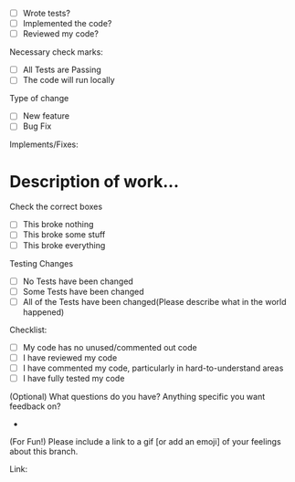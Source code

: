 - [ ] Wrote tests?
- [ ] Implemented the code?
- [ ] Reviewed my code?

Necessary check marks:

  - [ ] All Tests are Passing
  - [ ] The code will run locally

Type of change

  - [ ] New feature
  - [ ] Bug Fix

Implements/Fixes:

  # Description of work...

Check the correct boxes

  - [ ] This broke nothing
  - [ ] This broke some stuff
  - [ ] This broke everything

Testing Changes

  - [ ] No Tests have been changed
  - [ ] Some Tests have been changed
  - [ ] All of the Tests have been changed(Please describe what in the world happened)

Checklist:

  - [ ] My code has no unused/commented out code
  - [ ] I have reviewed my code
  - [ ] I have commented my code, particularly in hard-to-understand areas
  - [ ] I have fully tested my code

(Optional) What questions do you have? Anything specific you want feedback on?

  * 

(For Fun!) Please include a link to a gif [or add an emoji] of your feelings about this branch.

Link: